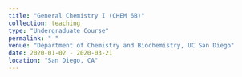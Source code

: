 ```yaml
---
title: "General Chemistry I (CHEM 6B)"
collection: teaching
type: "Undergraduate Course"
permalink: " "
venue: "Department of Chemistry and Biochemistry, UC San Diego"
date: 2020-01-02 - 2020-03-21
location: "San Diego, CA"
---
```

